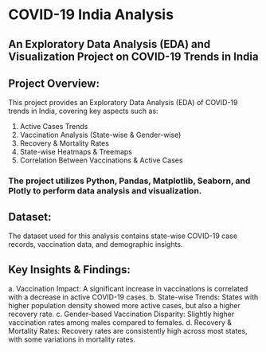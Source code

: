 # COVID-19 India Analysis
## An Exploratory Data Analysis (EDA) and Visualization Project on COVID-19 Trends in India

## Project Overview:
This project provides an Exploratory Data Analysis (EDA) of COVID-19 trends in India, covering key aspects such as:
1. Active Cases Trends
2. Vaccination Analysis (State-wise & Gender-wise)
3. Recovery & Mortality Rates
4. State-wise Heatmaps & Treemaps
5. Correlation Between Vaccinations & Active Cases

### The project utilizes Python, Pandas, Matplotlib, Seaborn, and Plotly to perform data analysis and visualization.

## Dataset:

The dataset used for this analysis contains state-wise COVID-19 case records, vaccination data, and demographic insights.

## Key Insights & Findings:

a. Vaccination Impact: A significant increase in vaccinations is correlated with a decrease in active COVID-19 cases.
b. State-wise Trends: States with higher population density showed more active cases, but also a higher recovery rate.
c. Gender-based Vaccination Disparity: Slightly higher vaccination rates among males compared to females.
d. Recovery & Mortality Rates: Recovery rates are consistently high across most states, with some variations in mortality rates.
